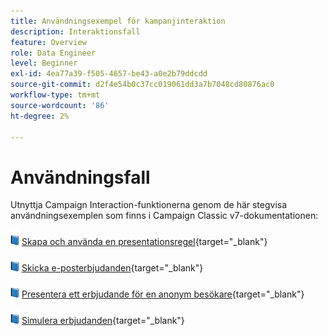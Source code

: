 ```yaml
---
title: Användningsexempel för kampanjinteraktion
description: Interaktionsfall
feature: Overview
role: Data Engineer
level: Beginner
exl-id: 4ea77a39-f505-4657-be43-a0e2b79ddcdd
source-git-commit: d2f4e54b0c37cc019061dd3a7b7048cd80876ac0
workflow-type: tm+mt
source-wordcount: '86'
ht-degree: 2%

---
```


# Användningsfall

Utnyttja Campaign Interaction-funktionerna genom de här stegvisa användningsexemplen som finns i Campaign Classic v7-dokumentationen:

![](../assets/do-not-localize/book.png) [Skapa och använda en presentationsregel](https://experienceleague.adobe.com/docs/campaign-classic/using/managing-offers/case-study/presentation-rules.html){target=&quot;_blank&quot;}

![](../assets/do-not-localize/book.png) [Skicka e-posterbjudanden](https://experienceleague.adobe.com/docs/campaign-classic/using/managing-offers/case-study/offers-on-an-outbound-channel.html){target=&quot;_blank&quot;}

![](../assets/do-not-localize/book.png) [Presentera ett erbjudande för en anonym besökare](https://experienceleague.adobe.com/docs/campaign-classic/using/managing-offers/case-study/offers-on-an-outbound-channel.html){target=&quot;_blank&quot;}

![](../assets/do-not-localize/book.png) [Simulera erbjudanden](https://experienceleague.adobe.com/docs/campaign-classic/using/managing-offers/case-study/offers-on-an-outbound-channel.html){target=&quot;_blank&quot;}
